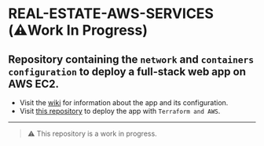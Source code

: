 # REAL-ESTATE-AWS-SERVICES (⚠️Work In Progress)

## Repository containing the `network` and `containers` `configuration` to **deploy a full-stack web app on AWS EC2**.

- Visit the [wiki](https://github.com/ManasseTegGbegnohou/projetImmo-AWS-services/wiki) for information about the app and its configuration.
- Visit [this repository](https://github.com/ManasseTegGbegnohou/projetImmo-AWS-IaC.git) to deploy the app with `Terraform and AWS`.
---
> ⚠️ This repository is a work in progress.
